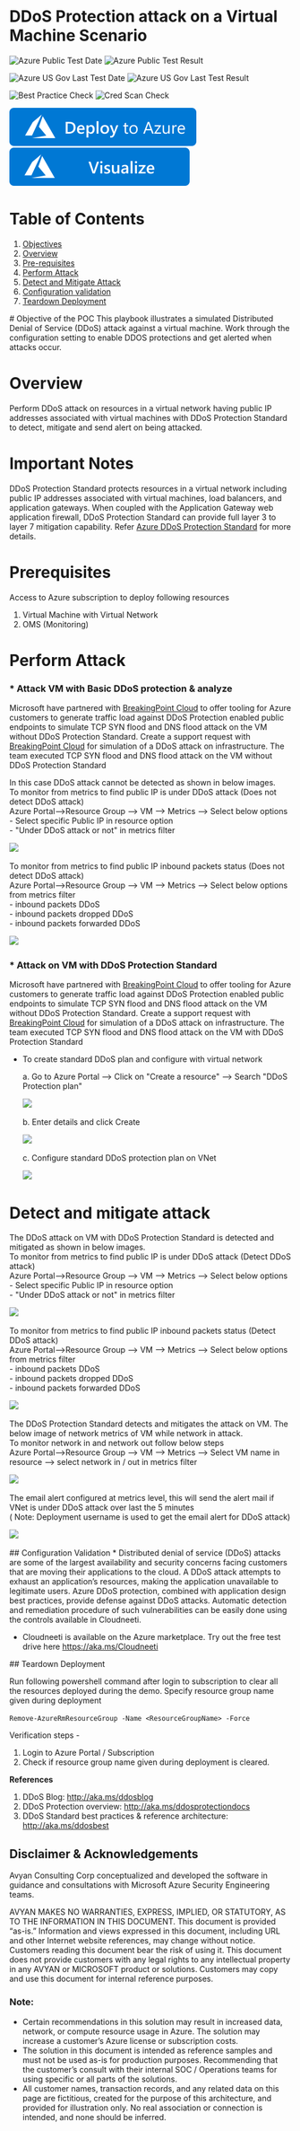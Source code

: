 # DDoS Protection attack on a Virtual Machine Scenario

![Azure Public Test Date](https://azurequickstartsservice.blob.core.windows.net/badges/101-DDoS-Attack-Prevention/PublicLastTestDate.svg)
![Azure Public Test Result](https://azurequickstartsservice.blob.core.windows.net/badges/101-DDoS-Attack-Prevention/PublicDeployment.svg)

![Azure US Gov Last Test Date](https://azurequickstartsservice.blob.core.windows.net/badges/101-DDoS-Attack-Prevention/FairfaxLastTestDate.svg)
![Azure US Gov Last Test Result](https://azurequickstartsservice.blob.core.windows.net/badges/101-DDoS-Attack-Prevention/FairfaxDeployment.svg)

![Best Practice Check](https://azurequickstartsservice.blob.core.windows.net/badges/101-DDoS-Attack-Prevention/BestPracticeResult.svg)
![Cred Scan Check](https://azurequickstartsservice.blob.core.windows.net/badges/101-DDoS-Attack-Prevention/CredScanResult.svg)

[![Deploy To Azure](https://raw.githubusercontent.com/Azure/azure-quickstart-templates/master/1-CONTRIBUTION-GUIDE/images/deploytoazure.svg?sanitize=true)](https://portal.azure.com/#create/Microsoft.Template/uri/https%3A%2F%2Fraw.githubusercontent.com%2FAzure%2Fazure-quickstart-templates%2Fmaster%2F101-DDoS-Attack-Prevention%2Fazuredeploy.json)
[![Visualize](https://raw.githubusercontent.com/Azure/azure-quickstart-templates/master/1-CONTRIBUTION-GUIDE/images/visualizebutton.svg?sanitize=true)](http://armviz.io/#/?load=https%3A%2F%2Fraw.githubusercontent.com%2FAzure%2Fazure-quickstart-templates%2Fmaster%2F101-DDoS-Attack-Prevention%2Fazuredeploy.json)

# Table of Contents

1. [Objectives](#objectives)
2. [Overview](#overview)
3. [Pre-requisites](#prerequisites)
4. [Perform Attack](#attack)
5. [Detect and Mitigate Attack](#detect)
6. [Configuration validation](#config)
7. [Teardown Deployment](#teardown)

<a name="objectives">
# Objective of the POC
This playbook illustrates a simulated Distributed Denial of Service (DDoS) attack against a virtual machine.  Work through the configuration setting to enable DDOS protections and get alerted when attacks occur.

# Overview

Perform DDoS attack on resources in a virtual network having public IP addresses
associated with virtual machines with DDoS Protection Standard to detect,
mitigate and send alert on being attacked.

<a name="important-notes">

# Important Notes

DDoS Protection Standard protects resources in a virtual network including
public IP addresses associated with virtual machines, load balancers, and
application gateways. When coupled with the Application Gateway web application
firewall, DDoS Protection Standard can provide full layer 3 to layer 7
mitigation capability.
Refer
[Azure DDoS Protection Standard](https://docs.microsoft.com/en-us/azure/virtual-network/ddos-protection-overview)
for more details.

<a name="prerequisites">

# Prerequisites

Access to Azure subscription to deploy following resources

1.  Virtual Machine with Virtual Network
2.  OMS (Monitoring)

<a name="attack">

# Perform Attack

### \* Attack VM with Basic DDoS protection & analyze <br />

Microsoft have partnered with
[BreakingPoint Cloud](https://www.ixiacom.com/products/breakingpoint-cloud) to
offer tooling for Azure customers to generate traffic load against DDoS
Protection enabled public endpoints to simulate TCP SYN flood and DNS flood
attack on the VM without DDoS Protection Standard. Create a support request with
[BreakingPoint Cloud](https://www.ixiacom.com/products/breakingpoint-cloud) for
simulation of a DDoS attack on infrastructure. The team executed TCP SYN flood
and DNS flood attack on the VM without DDoS Protection Standard <br />

In this case DDoS attack cannot be detected as shown in below images. <br /> To
monitor from metrics to find public IP is under DDoS attack (Does not detect
DDoS attack) <br /> Azure Portal-->Resource Group --> VM --> Metrics --> Select
below options <br /> - Select specific Public IP in resource option <br /> -
"Under DDoS attack or not" in metrics filter <br />

![](images/without-ddos-protection-under-attack.png)

To monitor from metrics to find public IP inbound packets status (Does not
detect DDoS attack) <br /> Azure Portal-->Resource Group --> VM --> Metrics -->
Select below options from metrics filter <br /> - inbound packets DDoS <br /> -
inbound packets dropped DDoS <br /> - inbound packets forwarded DDoS <br />

![](images/without-ddos-protection-inbound.png)

### \* Attack on VM with DDoS Protection Standard <br />

Microsoft have partnered with
[BreakingPoint Cloud](https://www.ixiacom.com/products/breakingpoint-cloud) to
offer tooling for Azure customers to generate traffic load against DDoS
Protection enabled public endpoints to simulate TCP SYN flood and DNS flood
attack on the VM without DDoS Protection Standard. Create a support request with
[BreakingPoint Cloud](https://www.ixiacom.com/products/breakingpoint-cloud) for
simulation of a DDoS attack on infrastructure. The team executed TCP SYN flood
and DNS flood attack on the VM with DDoS Protection Standard <br />

- To create standard DDoS plan and configure with virtual network <br />

  a. Go to Azure Portal --> Click on "Create a resource" --> Search "DDoS
  Protection plan"

  ![](images/ddos-standard-plan-1.png)

  b. Enter details and click Create

  ![](images/ddos-standard-plan-2.png)

  c. Configure standard DDoS protection plan on VNet

  ![](images/select-standard-ddos-on-vnet.png)

<a name="detect">

# Detect and mitigate attack

The DDoS attack on VM with DDoS Protection Standard is detected and mitigated as
shown in below images. <br /> To monitor from metrics to find public IP is under
DDoS attack (Detect DDoS attack) <br /> Azure Portal-->Resource Group --> VM -->
Metrics --> Select below options <br /> - Select specific Public IP in resource
option <br /> - "Under DDoS attack or not" in metrics filter <br />

![](images/monitoring-public-IP-under-DDoS-attack.png)

To monitor from metrics to find public IP inbound packets status (Detect DDoS
attack) <br /> Azure Portal-->Resource Group --> VM --> Metrics --> Select below
options from metrics filter <br /> - inbound packets DDoS <br /> - inbound
packets dropped DDoS <br /> - inbound packets forwarded DDoS <br />

![](images/monitoring-inbound-packets-DDoS.png)

The DDoS Protection Standard detects and mitigates the attack on VM. The below
image of network metrics of VM while network in attack. <br /> To monitor
network in and network out follow below steps <br /> Azure Portal-->Resource
Group --> VM --> Metrics --> Select VM name in resource --> select network in /
out in metrics filter

![](images/monitoring-network-in-out.png)

The email alert configured at metrics level, this will send the alert mail if
VNet is under DDoS attack over last the 5 minutes <br /> ( Note: Deployment
username is used to get the email alert for DDoS attack)

![](images/ddoS-attack-mail-alert.png)

<a name="config">
## Configuration Validation
* Distributed denial of service (DDoS) attacks are some of the largest availability and security concerns facing customers that are moving their applications to the cloud. A DDoS attack attempts to exhaust an application’s resources, making the application unavailable to legitimate users. Azure DDoS protection, combined with application design best practices, provide defense against DDoS attacks. Automatic detection and remediation procedure of such vulnerabilities can be easily done using the controls available in Cloudneeti.

- Cloudneeti is available on the Azure marketplace. Try out the free test drive
  here https://aka.ms/Cloudneeti

<a name="teardown">
## Teardown Deployment

Run following powershell command after login to subscription to clear all the
resources deployed during the demo. Specify resource group name given during
deployment

`Remove-AzureRmResourceGroup -Name <ResourceGroupName> -Force`

Verification steps -

1. Login to Azure Portal / Subscription
2. Check if resource group name given during deployment is cleared.
<p/>

**References**

1. DDoS Blog: http://aka.ms/ddosblog
2. DDoS Protection overview: http://aka.ms/ddosprotectiondocs
3. DDoS Standard best practices & reference architecture: http://aka.ms/ddosbest

## Disclaimer & Acknowledgements

Avyan Consulting Corp conceptualized and developed the software in guidance and
consultations with Microsoft Azure Security Engineering teams.

AVYAN MAKES NO WARRANTIES, EXPRESS, IMPLIED, OR STATUTORY, AS TO THE INFORMATION
IN THIS DOCUMENT. This document is provided “as-is.” Information and views
expressed in this document, including URL and other Internet website references,
may change without notice. Customers reading this document bear the risk of
using it. This document does not provide customers with any legal rights to any
intellectual property in any AVYAN or MICROSOFT product or solutions. Customers
may copy and use this document for internal reference purposes.

### Note:

- Certain recommendations in this solution may result in increased data,
  network, or compute resource usage in Azure. The solution may increase a
  customer’s Azure license or subscription costs.
- The solution in this document is intended as reference samples and must not be
  used as-is for production purposes. Recommending that the customer’s consult
  with their internal SOC / Operations teams for using specific or all parts of
  the solutions.
- All customer names, transaction records, and any related data on this page are
  fictitious, created for the purpose of this architecture, and provided for
  illustration only. No real association or connection is intended, and none
  should be inferred.
